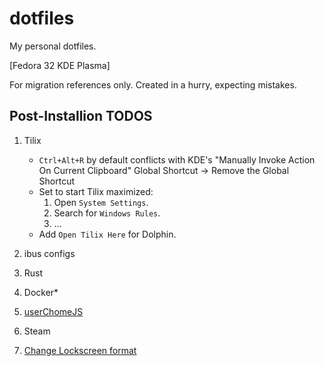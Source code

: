 # dotfiles

My personal dotfiles.

[Fedora 32 KDE Plasma]

For migration references only. Created in a hurry, expecting mistakes.

## Post-Installion TODOS

1. Tilix
    - `Ctrl+Alt+R` by default conflicts with KDE's "Manually Invoke Action On Current Clipboard" Global Shortcut -> Remove the Global Shortcut
    - Set to start Tilix maximized:
        1. Open `System Settings`.
        2. Search for `Windows Rules`.
        3. ...
    - Add `Open Tilix Here` for Dolphin.

2. ibus configs
3. Rust
4. Docker*
5. [userChomeJS](https://github.com/xiaoxiaoflood/firefox-scripts)
6. Steam
7. [Change Lockscreen
   format](https://askubuntu.com/questions/783184/how-to-display-kde-lock-screen-time-in-24-hour-format#comment1729228_784181)
